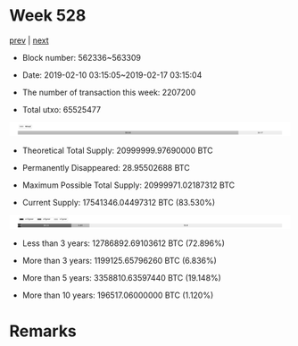# Week 528

[prev](week0527.md) | [next](week0529.md)

- Block number: 562336~563309

- Date: 2019-02-10 03:15:05~2019-02-17 03:15:04

- The number of transaction this week: 2207200

- Total utxo: 65525477

![](../images/mined_week0528.png)

- Theoretical Total Supply: 20999999.97690000 BTC

- Permanently Disappeared: 28.95502688 BTC

- Maximum Possible Total Supply: 20999971.02187312 BTC

- Current Supply: 17541346.04497312 BTC (83.530%)

![](../images/year_week0528.png)


- Less than 3 years: 12786892.69103612 BTC (72.896%)

- More than 3 years: 1199125.65796260 BTC (6.836%)

- More than 5 years: 3358810.63597440 BTC (19.148%)

- More than 10 years: 196517.06000000 BTC (1.120%)

# Remarks

